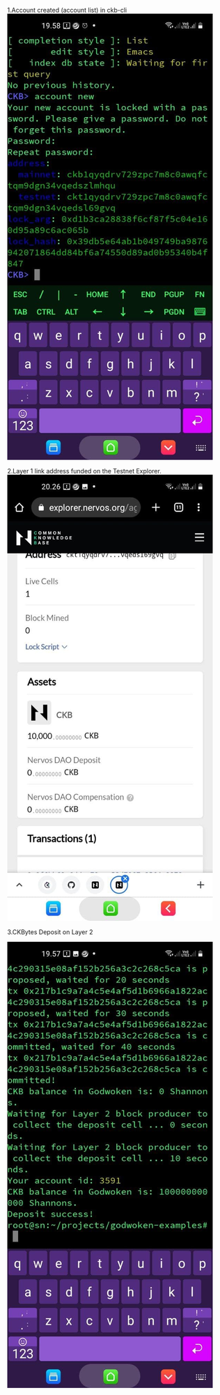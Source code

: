 1.Account created (account list) in ckb-cli
![](wallet.jpg)

2.Layer 1 link address funded on the Testnet Explorer.
![](exp.jpg)

3.CKBytes Deposit on Layer 2

![](de.jpg)
